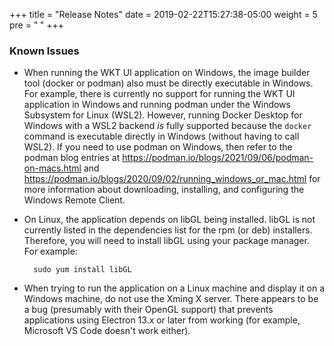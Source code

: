 +++
title = "Release Notes"
date = 2019-02-22T15:27:38-05:00
weight = 5
pre = "<b> </b>"
+++

### Known Issues

- When running the WKT UI application on Windows, the image builder tool (docker or podman) also must be directly executable in Windows.  For example, there is currently no support for running the WKT UI application in Windows and running podman under the Windows Subsystem for Linux (WSL2).  However, running Docker Desktop for Windows with a WSL2 backend _is_ fully supported because the `docker` command is executable directly in Windows (without having to call WSL2). If you need to use podman on Windows, then refer to the podman blog entries at https://podman.io/blogs/2021/09/06/podman-on-macs.html and https://podman.io/blogs/2020/09/02/running_windows_or_mac.html for more information about downloading, installing, and configuring the Windows Remote Client.

- On Linux, the application depends on libGL being installed.  libGL is not currently listed in the dependencies list for the rpm (or deb) installers.  Therefore, you will need to install libGL using your package manager.  For example:
  ```
	sudo yum install libGL
  ```

- When trying to run the application on a Linux machine and display it on a Windows machine, do not use the Xming X server.  There appears to be a bug (presumably with their OpenGL support) that prevents applications using Electron 13.x or later from working (for example, Microsoft VS Code doesn't work either).

